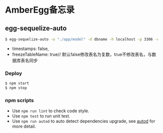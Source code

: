 # AmberEgg备忘录

## egg-sequelize-auto


```bash
$ egg-sequelize-auto -o "./app/model" -d dbname -h localhost -p 3306 -u root  -x my_password -e mysql
```
- timestamps: false,
- freezeTableName: true// 默认false修改表名为复数，true不修改表名，与数据库表名同步

### Deploy

```bash
$ npm start
$ npm stop
```

### npm scripts

- Use `npm run lint` to check code style.
- Use `npm test` to run unit test.
- Use `npm run autod` to auto detect dependencies upgrade, see [autod](https://www.npmjs.com/package/autod) for more detail.


[egg]: https://eggjs.org
